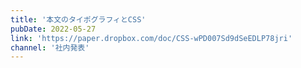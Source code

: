 ```yaml
---
title: '本文のタイポグラフィとCSS'
pubDate: 2022-05-27
link: 'https://paper.dropbox.com/doc/CSS-wPD007Sd9dSeEDLP78jri'
channel: '社内発表'
---
```

